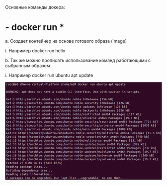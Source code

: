 Основные команды докера:

<h1>- docker run *</h1>
<p>a.	Создает контейнер на основе готового образа (image)</p>
<p>i.	Например docker run hello</p>
<p>b.	Так же можно прописать использование команд работающими с выбранным образом</p>
<p>i.	Например docker run ubuntu apt update</p>
<img src="image.png"></img>
